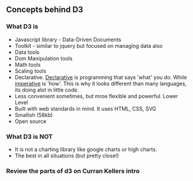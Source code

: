 ## Concepts behind D3

### What D3 is
* Javascript library - Data-Driven Documents
* Toolkit - similar to jquery but focused on managing data also
* Data tools
* Dom Manipulation tools
* Math tools
* Scaling tools
* Declarative.  [Declarative](https://medium.freecodecamp.com/imperative-vs-declarative-programming-283e96bf8aea#.xk2iz8aa3) is programming that says 'what' you do.  While [imperative](http://stackoverflow.com/questions/10925689/functional-programming-vs-declarative-programming-vs-imperative-programming) is 'how'.  This is why it looks different than many languages, its doing alot in little code.
* Less convenient sometimes, but mroe flexible and powerful.  Lower Level
* Built with web standards in mind.  It uses HTML, CSS, SVG
* Smallish (58kb)
* Open source


### What D3 is NOT
 * It is not a charting library like google charts or high charts.  
 * The best in all situations (but pretty close!)


### Review the parts of d3 on Curran Kellers intro
